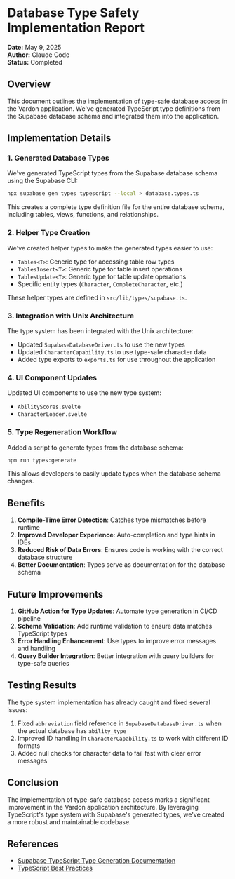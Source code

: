 # Database Type Safety Implementation Report

**Date:** May 9, 2025  
**Author:** Claude Code  
**Status:** Completed

## Overview

This document outlines the implementation of type-safe database access in the Vardon application. We've generated TypeScript type definitions from the Supabase database schema and integrated them into the application.

## Implementation Details

### 1. Generated Database Types

We've generated TypeScript types from the Supabase database schema using the Supabase CLI:

```bash
npx supabase gen types typescript --local > database.types.ts
```

This creates a complete type definition file for the entire database schema, including tables, views, functions, and relationships.

### 2. Helper Type Creation

We've created helper types to make the generated types easier to use:

- `Tables<T>`: Generic type for accessing table row types
- `TablesInsert<T>`: Generic type for table insert operations
- `TablesUpdate<T>`: Generic type for table update operations
- Specific entity types (`Character`, `CompleteCharacter`, etc.)

These helper types are defined in `src/lib/types/supabase.ts`.

### 3. Integration with Unix Architecture

The type system has been integrated with the Unix architecture:

- Updated `SupabaseDatabaseDriver.ts` to use the new types
- Updated `CharacterCapability.ts` to use type-safe character data
- Added type exports to `exports.ts` for use throughout the application

### 4. UI Component Updates

Updated UI components to use the new type system:

- `AbilityScores.svelte`
- `CharacterLoader.svelte`

### 5. Type Regeneration Workflow

Added a script to generate types from the database schema:

```bash
npm run types:generate
```

This allows developers to easily update types when the database schema changes.

## Benefits

1. **Compile-Time Error Detection**: Catches type mismatches before runtime
2. **Improved Developer Experience**: Auto-completion and type hints in IDEs
3. **Reduced Risk of Data Errors**: Ensures code is working with the correct database structure
4. **Better Documentation**: Types serve as documentation for the database schema

## Future Improvements

1. **GitHub Action for Type Updates**: Automate type generation in CI/CD pipeline
2. **Schema Validation**: Add runtime validation to ensure data matches TypeScript types
3. **Error Handling Enhancement**: Use types to improve error messages and handling
4. **Query Builder Integration**: Better integration with query builders for type-safe queries

## Testing Results

The type system implementation has already caught and fixed several issues:

1. Fixed `abbreviation` field reference in `SupabaseDatabaseDriver.ts` when the actual database has `ability_type`
2. Improved ID handling in `CharacterCapability.ts` to work with different ID formats
3. Added null checks for character data to fail fast with clear error messages

## Conclusion

The implementation of type-safe database access marks a significant improvement in the Vardon application architecture. By leveraging TypeScript's type system with Supabase's generated types, we've created a more robust and maintainable codebase.

## References

- [Supabase TypeScript Type Generation Documentation](https://supabase.com/docs/reference/typescript-support)
- [TypeScript Best Practices](https://www.typescriptlang.org/docs/handbook/declaration-files/do-s-and-don-ts.html)
